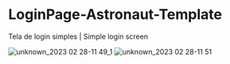# LoginPage-Astronaut-Template

Tela de login simples | Simple login screen

![unknown_2023 02 28-11 49_1](https://user-images.githubusercontent.com/102559935/221890267-d744d32b-1e37-47fd-b24f-9c68df4e9894.gif)
![unknown_2023 02 28-11 51](https://user-images.githubusercontent.com/102559935/221890294-93850369-2380-4246-80e2-03f316fc3cb3.gif)
